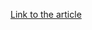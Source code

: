 [Link to the article](https://www.trendmicro.com/en_us/research/19/h/ta505-at-it-again-variety-is-the-spice-of-servhelper-and-flawedammyy.html)
